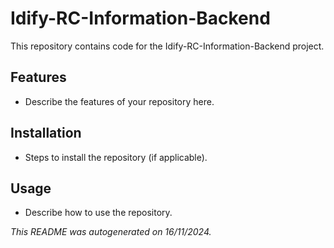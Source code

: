 # Idify-RC-Information-Backend

This repository contains code for the Idify-RC-Information-Backend project.

## Features
- Describe the features of your repository here.

## Installation
- Steps to install the repository (if applicable).

## Usage
- Describe how to use the repository.

_This README was autogenerated on 16/11/2024._